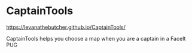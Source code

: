 # CaptainTools
https://levanathebutcher.github.io/CaptainTools/

CaptainTools helps you choose a map when you are a captain in a FaceIt PUG
